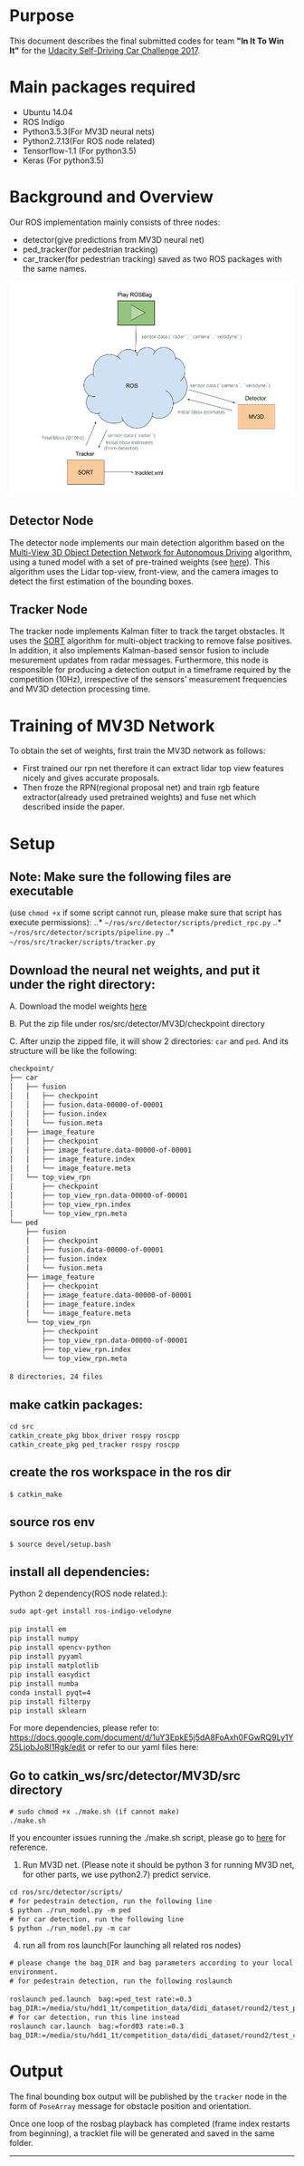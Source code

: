 # Purpose
This document describes the final submitted codes for team **"In It To Win It"** for the [Udacity Self-Driving Car Challenge 2017](https://challenge.udacity.com/).

# Main packages required
* Ubuntu 14.04
* ROS Indigo
* Python3.5.3(For MV3D neural nets)
* Python2.7.13(For ROS node related)
* Tensorflow-1.1 (For python3.5)
* Keras (For python3.5)


# Background and Overview
Our ROS implementation mainly consists of three nodes:
* detector(give predictions from MV3D neural net)
* ped_tracker(for pedestrian tracking)
* car_tracker(for pedestrian tracking)
saved as two ROS packages with the same names.

![alt text](docs/Round2_ROS_Pipeline.png "ROS Nodes Illustration")

## Detector Node
The detector node implements our main detection algorithm based on the [Multi-View 3D Object Detection Network for 
Autonomous Driving](https://arxiv.org/abs/1611.07759) algorithm, using a tuned model with a set of pre-trained 
weights (see [here](./docs/README_MV3D.md)). This algorithm uses the Lidar top-view, front-view, and the camera images
 to detect the 
first 
estimation of the bounding boxes.

## Tracker Node
The tracker node implements Kalman filter to track the target obstacles. It uses the [SORT](https://github.com/mandarup/multi-object-tracking) algorithm for multi-object tracking to remove false positives. In addition, it also implements Kalman-based sensor fusion to include mesurement updates from radar messages. Furthermore, this node is responsible for producing a detection output in a timeframe required by the competition (10Hz), irrespective of the sensors' measurement frequencies and MV3D detection processing time. 

# Training of MV3D Network
To obtain the set of weights, first train the MV3D network as follows:

- First trained our rpn net therefore it can extract lidar top view features nicely and gives accurate proposals.
- Then froze the RPN(regional proposal net) and train rgb feature extractor(already used pretrained weights) and fuse 
net which described inside the paper. 

# Setup

## Note: Make sure the following files are executable 
(use `chmod +x` if some script cannot run, please make sure that
 script has execute permissions):
..* `~/ros/src/detector/scripts/predict_rpc.py`
..* `~/ros/src/detector/scripts/pipeline.py`
..* `~/ros/src/tracker/scripts/tracker.py`


## Download the neural net weights, and put it under the right directory:
A. Download the model weights [here](https://www.dropbox.com/sh/8g64ho1tgpvja58/AABLVoA20vZd7Z2Ab_aemVZ5a?dl=0)

B. Put the zip file under ros/src/detector/MV3D/checkpoint directory

C. After unzip the zipped file, it will show 2 directories: `car` and `ped`. And its structure will be like the 
following: 
```
checkpoint/
├── car
│   ├── fusion
│   │   ├── checkpoint
│   │   ├── fusion.data-00000-of-00001
│   │   ├── fusion.index
│   │   └── fusion.meta
│   ├── image_feature
│   │   ├── checkpoint
│   │   ├── image_feature.data-00000-of-00001
│   │   ├── image_feature.index
│   │   └── image_feature.meta
│   └── top_view_rpn
│       ├── checkpoint
│       ├── top_view_rpn.data-00000-of-00001
│       ├── top_view_rpn.index
│       └── top_view_rpn.meta
└── ped
    ├── fusion
    │   ├── checkpoint
    │   ├── fusion.data-00000-of-00001
    │   ├── fusion.index
    │   └── fusion.meta
    ├── image_feature
    │   ├── checkpoint
    │   ├── image_feature.data-00000-of-00001
    │   ├── image_feature.index
    │   └── image_feature.meta
    └── top_view_rpn
        ├── checkpoint
        ├── top_view_rpn.data-00000-of-00001
        ├── top_view_rpn.index
        └── top_view_rpn.meta

8 directories, 24 files

```

## make catkin packages:
```
cd src
catkin_create_pkg bbox_driver rospy roscpp
catkin_create_pkg ped_tracker rospy roscpp
```

## create the ros workspace in the ros dir
```
$ catkin_make
```
## source ros env
```
$ source devel/setup.bash
```
## install all dependencies:

Python 2 dependency(ROS node related.):

```
sudo apt-get install ros-indigo-velodyne

pip install em
pip install numpy
pip install opencv-python
pip install pyyaml
pip install matplotlib
pip install easydict
pip install numba
conda install pyqt=4
pip install filterpy
pip install sklearn
```

For more dependencies, please refer to: 
https://docs.google.com/document/d/1uY3EpkE5j5dA8FoAxh0FGwRQ9Ly1Y25LjobJo8I1Rgk/edit
or refer to our yaml files here:  

## Go to catkin_ws/src/detector/MV3D/src directory
```
# sudo chmod +x ./make.sh (if cannot make)
./make.sh

```

If you encounter issues running the ./make.sh script, please go to [here](./docs/README_MV3D.md) for reference. 


1. Run MV3D net. (Please note it should be python 3 for running MV3D net, for other parts, we use python2.7) predict 
service.

```
cd ros/src/detector/scripts/
# for pedestrain detection, run the following line
$ python ./run_model.py -m ped
# for car detection, run the following line
$ python ./run_model.py -m car

```

4. run all from ros launch(For launching all related ros nodes)
```
# please change the bag_DIR and bag parameters according to your local environment.
# for pedestrain detection, run the following roslaunch

roslaunch ped.launch  bag:=ped_test rate:=0.3 bag_DIR:=/media/stu/hdd1_1t/competition_data/didi_dataset/round2/test_ped
# for car detection, run this line instead
roslaunch car.launch  bag:=ford03 rate:=0.3 bag_DIR:=/media/stu/hdd1_1t/competition_data/didi_dataset/round2/test_car
```



# Output
The final bounding box output will be published by the `tracker` node in the form of `PoseArray` message for obstacle position and orientation.

Once one loop of the rosbag playback has completed (frame index restarts from beginning), a tracklet file will be generated and saved in the same folder.

 
---
